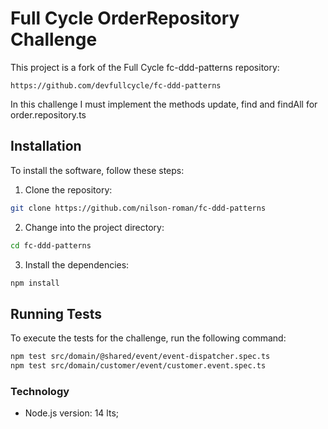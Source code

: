# Full Cycle OrderRepository Challenge

This project is a fork of the Full Cycle fc-ddd-patterns repository:

```
https://github.com/devfullcycle/fc-ddd-patterns
```

In this challenge I must implement the methods update, find and findAll for order.repository.ts

## Installation

To install the software, follow these steps:

1. Clone the repository:
```sh
git clone https://github.com/nilson-roman/fc-ddd-patterns
```

2. Change into the project directory:
```sh
cd fc-ddd-patterns
```

3. Install the dependencies:
```sh
npm install
```
## Running Tests
To execute the tests for the challenge, run the following command:
```sh
npm test src/domain/@shared/event/event-dispatcher.spec.ts
npm test src/domain/customer/event/customer.event.spec.ts 
```    


### Technology

- Node.js version: 14 lts;
